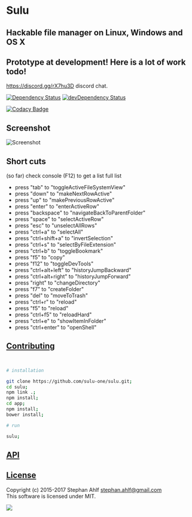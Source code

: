 # Sulu
## Hackable file manager on Linux, Windows and OS X

## Prototype at development! Here is a lot of work todo!
https://discord.gg/rX7hu3D discord chat.


[![Dependency Status](https://david-dm.org/sulu-one/sulu.svg)](https://david-dm.org/sulu-one/sulu) 
[![devDependency Status](https://david-dm.org/sulu-one/sulu/dev-status.svg)](https://david-dm.org/sulu-one/sulu#info=devDependencies)  

[![Codacy Badge](https://www.codacy.com/project/badge/e5ce84ae276649d5ab61f4f1b264e5e0)](https://www.codacy.com/app/stephanahlf/sulu)  

## Screenshot
![Screenshot](/demo.gif)  

## Short cuts

(so far) check console (F12) to get a list full list

- press "tab" to "toggleActiveFileSystemView"
- press "down" to "makeNextRowActive"
- press "up" to "makePreviousRowActive"
- press "enter" to "enterActiveRow"
- press "backspace" to "navigateBackToParentFolder"
- press "space" to "selectActiveRow"
- press "esc" to "unselectAllRows"
- press "ctrl+a" to "selectAll"
- press "ctrl+shift+a" to "invertSelection"
- press "ctrl+s" to "selectByFileExtension"
- press "ctrl+b" to "toggleBookmark"
- press "f5" to "copy"
- press "f12" to "toggleDevTools"
- press "ctrl+alt+left" to "historyJumpBackward"
- press "ctrl+alt+right" to "historyJumpForward"
- press "right" to "changeDirectory"
- press "f7" to "createFolder"
- press "del" to "moveToTrash"
- press "ctrl+r" to "reload"
- press "f5" to "reload"
- press "ctrl+f5" to "reloadHard"
- press "ctrl+e" to "showItemInFolder"
- press "ctrl+enter" to "openShell"

## [Contributing](/CONTRIBUTING.md)

```bash


# installation 

git clone https://github.com/sulu-one/sulu.git;
cd sulu;
npm link .;
npm install;
cd app;
npm install;
bower install;

# run

sulu; 

```

## [API](./api.md)

## [License](/LICENSE.md)
Copyright (c) 2015-2017 Stephan Ahlf <stephan.ahlf@gmail.com>  
This software is licensed under MIT.  

[<img src="https://s-a.github.io/license/img/mit.svg" />](/LICENSE.md#mit "Massachusetts Institute of Technology (MIT)")